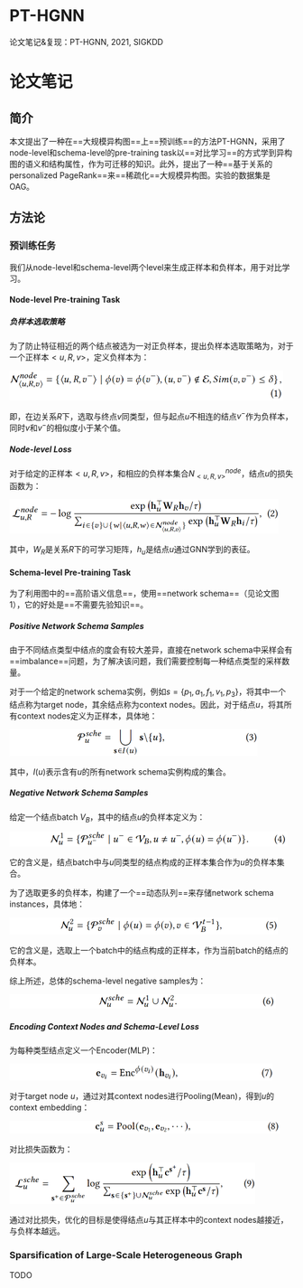 # PT-HGNN
论文笔记&amp;复现：PT-HGNN, 2021, SIGKDD

# 论文笔记

## 简介

本文提出了一种在==大规模异构图==上==预训练==的方法PT-HGNN，采用了node-level和schema-level的pre-training task以==对比学习==的方式学到异构图的语义和结构属性，作为可迁移的知识。此外，提出了一种==基于关系的personalized PageRank==来==稀疏化==大规模异构图。实验的数据集是OAG。

## 方法论

### 预训练任务

我们从node-level和schema-level两个level来生成正样本和负样本，用于对比学习。

#### Node-level Pre-training Task

##### 负样本选取策略

为了防止特征相近的两个结点被选为一对正负样本，提出负样本选取策略为，对于一个正样本$<u,R,v>$，定义负样本为：

<img src="./img/image-20221028114725352.png" alt="image-20221028114725352" style="zoom:50%;" />

即，在边关系$R$下，选取与终点$v$同类型，但与起点$u$不相连的结点$v^-$作为负样本，同时$v$和$v^-$的相似度小于某个值。

##### Node-level Loss

对于给定的正样本$<u,R,v>$，和相应的负样本集合$N^{node}_{<u,R,v>}$，结点$u$的损失函数为：

<img src="./img/image-20221028121141872.png" alt="image-20221028121141872" style="zoom:50%;" />

其中，$W_R$是关系$R$下的可学习矩阵，$h_u$是结点$u$通过GNN学到的表征。

#### Schema-level Pre-training Task

为了利用图中的==高阶语义信息==，使用==network schema==（见论文图1），它的好处是==不需要先验知识==。

##### Positive Network Schema Samples

由于不同结点类型中结点的度会有较大差异，直接在network schema中采样会有==imbalance==问题，为了解决该问题，我们需要控制每一种结点类型的采样数量。

对于一个给定的network schema实例，例如$s = \{ p_1, a_1, f_1, v_1, p_3 \}$，将其中一个结点称为target node，其余结点称为context nodes。因此，对于结点$u$，将其所有context nodes定义为正样本，具体地：

<img src="./img/image-20221028123513582.png" alt="image-20221028123513582" style="zoom:50%;" />

其中，$I(u)$表示含有$u$的所有network schema实例构成的集合。

##### Negative Network Schema Samples

给定一个结点batch $V_B$，其中的结点$u$的负样本定义为：

<img src="./img/image-20221028124239551.png" alt="image-20221028124239551" style="zoom:50%;" />

它的含义是，结点batch中与$u$同类型的结点构成的正样本集合作为$u$的负样本集合。

为了选取更多的负样本，构建了一个==动态队列==来存储network schema instances，具体地：

<img src="./img/image-20221028124637276.png" alt="image-20221028124637276" style="zoom:50%;" />

它的含义是，选取上一个batch中的结点构成的正样本，作为当前batch的结点的负样本。

综上所述，总体的schema-level negative samples为：

<img src="./img/image-20221028124825062.png" alt="image-20221028124825062" style="zoom:50%;" />

##### Encoding Context Nodes and Schema-Level Loss

为每种类型结点定义一个Encoder(MLP)：

<img src="./img/image-20221028125322759.png" alt="image-20221028125322759" style="zoom:50%;" />

对于target node $u$，通过对其context nodes进行Pooling(Mean)，得到$u$的context embedding：

<img src="./img/image-20221028125601157.png" alt="image-20221028125601157" style="zoom:50%;" />

对比损失函数为：

<img src="./img/image-20221028125633364.png" alt="image-20221028125633364" style="zoom:50%;" />

通过对比损失，优化的目标是使得结点$u$与其正样本中的context nodes越接近，与负样本越远。

### Sparsification of Large-Scale Heterogeneous Graph

TODO


